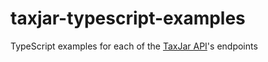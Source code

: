 # taxjar-typescript-examples
TypeScript examples for each of the [TaxJar API](https://developers.taxjar.com/api/reference/#sales-tax-api)'s endpoints
